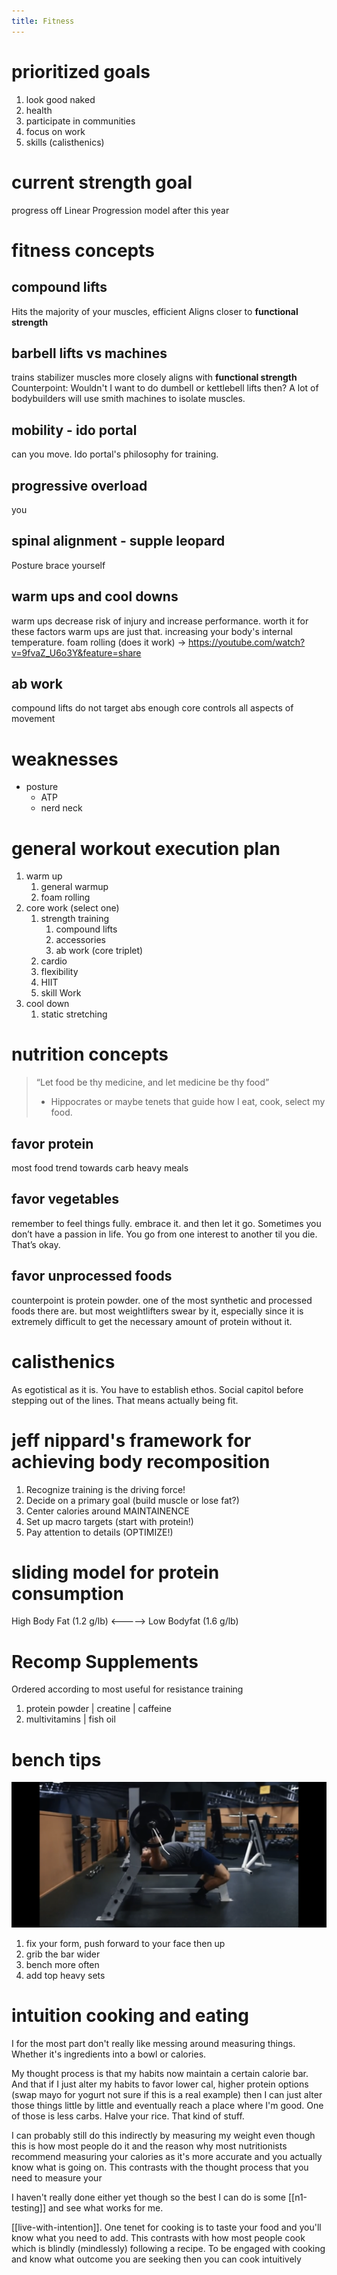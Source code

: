 ```yaml
---
title: Fitness
---
```


# prioritized goals
1. look good naked
2. health
3. participate in communities
4. focus on work
5. skills (calisthenics)

# current strength goal
progress off Linear Progression model after this year

# fitness concepts

## compound lifts
Hits the majority of your muscles, efficient
Aligns closer to **functional strength**

## barbell lifts vs machines
trains stabilizer muscles
more closely aligns with **functional strength**
Counterpoint: Wouldn't I want to do dumbell or kettlebell lifts then? A lot of bodybuilders will use smith machines to isolate muscles. 

## mobility - ido portal
can you move. Ido portal's philosophy for training. 

## progressive overload
you

## spinal alignment - supple leopard
Posture 
brace yourself

## warm ups and cool downs
warm ups decrease risk of injury and increase performance. worth it for these factors
warm ups are just that. increasing your body's internal temperature. 
foam rolling (does it work) → https://youtube.com/watch?v=9fvaZ_U6o3Y&feature=share

## ab work
compound lifts do not target abs enough
core controls all aspects of movement

# weaknesses
- posture
    - ATP
    - nerd neck

# general workout execution plan

1. warm up
   1. general warmup
   2. foam rolling 
2. core work (select one)
    1. strength training
        1. compound lifts
        2. accessories
        3. ab work (core triplet)
    2. cardio
    3. flexibility
    4. HIIT
    5. skill Work
3. cool down
    1. static stretching

# nutrition concepts
> “Let food be thy medicine, and let medicine be thy food”
> - Hippocrates
or maybe tenets that guide how I eat, cook, select my food. 

## favor protein
most food trend towards carb heavy meals

## favor vegetables
remember to feel things fully. embrace it. and then let it go. 
Sometimes you don’t have a passion in life. You go from one interest to another til you die. That’s okay. 

## favor unprocessed foods
counterpoint is protein powder. one of the most synthetic and processed foods there are. but most weightlifters swear by it, especially since it is extremely difficult to get the necessary amount of protein without it. 

# calisthenics
As egotistical as it is. You have to establish ethos. Social capitol before stepping out of the lines. That means actually being fit. 

# jeff nippard's framework for achieving body recomposition
1. Recognize training is the driving force!
2. Decide on a primary goal (build muscle or lose fat?)
3. Center calories around MAINTAINENCE
4. Set up macro targets (start with protein!)
5. Pay attention to details (OPTIMIZE!)

# sliding model for protein consumption
High Body Fat (1.2 g/lb) <-----> Low Bodyfat (1.6 g/lb)

# Recomp Supplements
Ordered according to most useful for resistance training
1. protein powder | creatine | caffeine
2. multivitamins | fish oil

# bench tips 
![](./images/bench-movement.png)
1. fix your form, push forward to your face then up
2. grib the bar wider
3. bench more often
4. add top heavy sets

# intuition cooking and eating
I for the most part don't really like messing around measuring things. Whether it's ingredients into a bowl or calories. 

My thought process is that my habits now maintain a certain calorie bar. And that if I just alter my habits to favor lower cal, higher protein options (swap mayo for yogurt not sure if this is a real example) then I can just alter those things little by little and eventually reach a place where I'm good. One of those is less carbs. Halve your rice. That kind of stuff. 

I can probably still do this indirectly by measuring my weight even though this is how most people do it and the reason why most nutritionists recommend measuring your calories as it's more accurate and you actually know what is going on.
This contrasts with the thought process that you need to measure your

I haven't really done either yet though so the best I can do is some [[n1-testing]] and see what works for me. 

[[live-with-intention]]. One tenet for cooking is to taste your food and you'll know what you need to add. This contrasts with how most people cook which is blindly (mindlessly) following a recipe. To be engaged with cooking and know what outcome you are seeking then you can cook intuitively